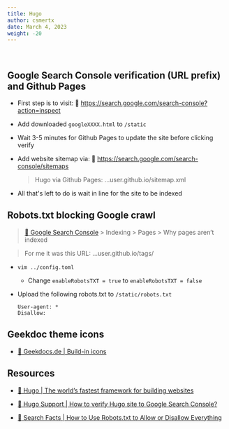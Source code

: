 ```yaml
---
title: Hugo
author: csmertx
date: March 4, 2023
weight: -20
---
```


<br />

## Google Search Console verification (URL prefix) and Github Pages

- First step is to visit: 🔗 https://search.google.com/search-console?action=inspect

- Add downloaded ```googleXXXX.html``` to ```/static```

- Wait 3-5 minutes for Github Pages to update the site before clicking verify

- Add website sitemap via: 🔗 https://search.google.com/search-console/sitemaps
    
    > Hugo via Github Pages: ...user.github.io/sitemap.xml

- All that's left to do is wait in line for the site to be indexed

## Robots.txt blocking Google crawl

> [🔗 Google Search Console](https://search.google.com/search-console) > Indexing > Pages > Why pages aren’t indexed

> For me it was this URL: ...user.github.io/tags/

- ```vim ../config.toml```

    - Change ```enableRobotsTXT = true``` to ```enableRobotsTXT = false```

- Upload the following robots.txt to ```/static/robots.txt```

    ```
    User-agent: *
    Disallow:
    ```

## Geekdoc theme icons

- [🔗 Geekdocs.de | Build-in icons](https://geekdocs.de/features/icon-sets/#build-in-icons)

## Resources

- [🔗 Hugo | The world’s fastest framework for building websites](https://gohugo.io/)

- [🔗 Hugo Support | How to verify Hugo site to Google Search Console?](https://discourse.gohugo.io/t/how-to-verify-hugo-site-to-google-search-console/15078)

- [🔗 Search Facts | How to Use Robots.txt to Allow or Disallow Everything](https://searchfacts.com/robots-txt-allow-disallow-all/)
